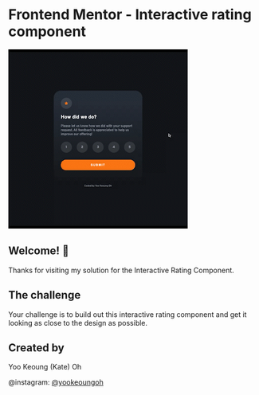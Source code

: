 # Frontend Mentor - Interactive rating component

![Design preview for the Interactive rating component coding challenge](./design/preview.gif)

## Welcome! 👋

Thanks for visiting my solution for the Interactive Rating Component.

## The challenge

Your challenge is to build out this interactive rating component and get it looking as close to the design as possible.

## Created by

Yoo Keoung (Kate) Oh

@instagram: [@yookeoungoh](https://www.instagram.com/)
